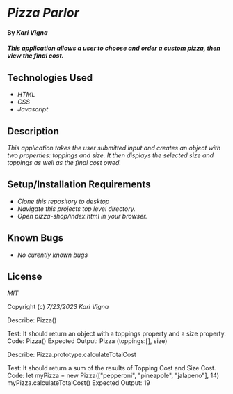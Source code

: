 # _Pizza Parlor_

#### By _Kari Vigna_

#### _This application allows a user to choose and order a custom pizza, then view the final cost._

## Technologies Used

* _HTML_
* _CSS_
* _Javascript_

## Description

_This application takes the user submitted input and creates an object with two properties: toppings and size. It then displays the selected size and toppings as well as the final cost owed._

## Setup/Installation Requirements

* _Clone this repository to desktop_
* _Navigate this projects top level directory._
* _Open pizza-shop/index.html in your browser._

## Known Bugs

* _No curently known bugs_

## License

_MIT_

Copyright (c) _7/23/2023_ _Kari Vigna_



Describe: Pizza()

Test: It should return an object with a toppings property and a size property.
Code: Pizza()
Expected Output: Pizza (toppings:[], size)

Describe: Pizza.prototype.calculateTotalCost

Test: It should return a sum of the results of Topping Cost and Size Cost.
Code: let myPizza = new Pizza(["pepperoni", "pineapple", "jalapeno"], 14)
myPizza.calculateTotalCost()
Expected Output: 19



